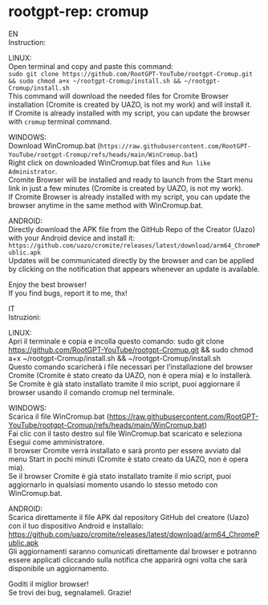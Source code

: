 # rootgpt-rep: cromup
EN  
Instruction:  
  
LINUX:  
Open terminal and copy and paste this command:  
`sudo git clone https://github.com/RootGPT-YouTube/rootgpt-Cromup.git && sudo chmod a+x ~/rootgpt-Cromup/install.sh && ~/rootgpt-Cromup/install.sh`  
This command will download the needed files for Cromite Browser installation (Cromite is created by UAZO, is not my work) and will install it.  
If Cromite is already installed with my script, you can update the browser with `cromup` terminal command.  
  
WINDOWS:  
Download WinCromup.bat (`https://raw.githubusercontent.com/RootGPT-YouTube/rootgpt-Cromup/refs/heads/main/WinCromup.bat`)  
Right click on downloaded WinCromup.bat files and `Run like Administrator`.  
Cromite Browser will be installed and ready to launch from the Start menu link in just a few minutes (Cromite is created by UAZO, is not my work).  
If Cromite Browser is already installed with my script, you can update the browser anytime in the same method with WinCromup.bat.  
  
ANDROID:  
Directly download the APK file from the GitHub Repo of the Creator (Uazo) with your Android device and install it: `https://github.com/uazo/cromite/releases/latest/download/arm64_ChromePublic.apk`  
Updates will be communicated directly by the browser and can be applied by clicking on the notification that appears whenever an update is available.  

Enjoy the best browser!  
If you find bugs, report it to me, thx!  

IT  
Istruzioni:

LINUX:  
Apri il terminale e copia e incolla questo comando: sudo git clone https://github.com/RootGPT-YouTube/rootgpt-Cromup.git && sudo chmod a+x ~/rootgpt-Cromup/install.sh && ~/rootgpt-Cromup/install.sh  
Questo comando scaricherà i file necessari per l’installazione del browser Cromite (Cromite è stato creato da UAZO, non è opera mia) e lo installerà.  
Se Cromite è già stato installato tramite il mio script, puoi aggiornare il browser usando il comando cromup nel terminale.  
  
WINDOWS:  
Scarica il file WinCromup.bat (https://raw.githubusercontent.com/RootGPT-YouTube/rootgpt-Cromup/refs/heads/main/WinCromup.bat)  
Fai clic con il tasto destro sul file WinCromup.bat scaricato e seleziona Esegui come amministratore.  
Il browser Cromite verrà installato e sarà pronto per essere avviato dal menu Start in pochi minuti (Cromite è stato creato da UAZO, non è opera mia).  
Se il browser Cromite è già stato installato tramite il mio script, puoi aggiornarlo in qualsiasi momento usando lo stesso metodo con WinCromup.bat.  
  
ANDROID:  
Scarica direttamente il file APK dal repository GitHub del creatore (Uazo) con il tuo dispositivo Android e installalo: https://github.com/uazo/cromite/releases/latest/download/arm64_ChromePublic.apk  
Gli aggiornamenti saranno comunicati direttamente dal browser e potranno essere applicati cliccando sulla notifica che apparirà ogni volta che sarà disponibile un aggiornamento.  

Goditi il miglior browser!  
Se trovi dei bug, segnalameli. Grazie!
